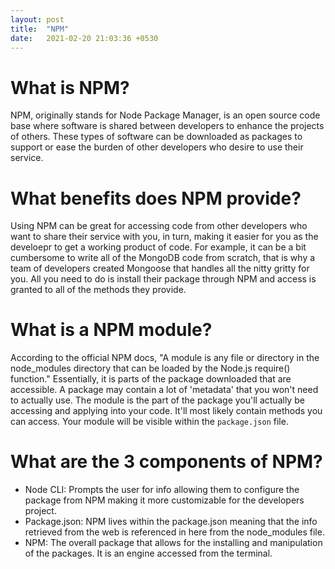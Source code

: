 ```yaml
---
layout: post
title:  "NPM"
date:   2021-02-20 21:03:36 +0530
---
```


# What is NPM?
NPM, originally stands for Node Package Manager, is an open source code base where software is shared between developers to enhance the projects of others. These types of software can be downloaded as packages to support or ease the burden of other developers who desire to use their service. 

# What benefits does NPM provide?
Using NPM can be great for accessing code from other developers who want to share their service with you, in turn, making it easier for you as the develoepr to get a working product of code. For example, it can be a bit cumbersome to write all of the MongoDB code from scratch, that is why a team of developers created Mongoose that handles all the nitty gritty for you. All you need to do is install their package through NPM and access is granted to all of the methods they provide.

# What is a NPM module?
According to the official NPM docs, "A module is any file or directory in the node_modules directory that can be loaded by the Node.js require() function." Essentially, it is parts of the package downloaded that are accessible. A package may contain a lot of 'metadata' that you won't need to actually use. The module is the part of the package you'll actually be accessing and applying into your code. It'll most likely contain methods you can access.
Your module will be visible within the `package.json` file.

# What are the 3 components of NPM?
- Node CLI: Prompts the user for info allowing them to configure the package from NPM making it more customizable for the developers project.
- Package.json: NPM lives within the package.json meaning that the info retrieved from the web is referenced in here from the node_modules file.
- NPM: The overall package that allows for the installing and manipulation of the packages. It is an engine accessed from the terminal.
